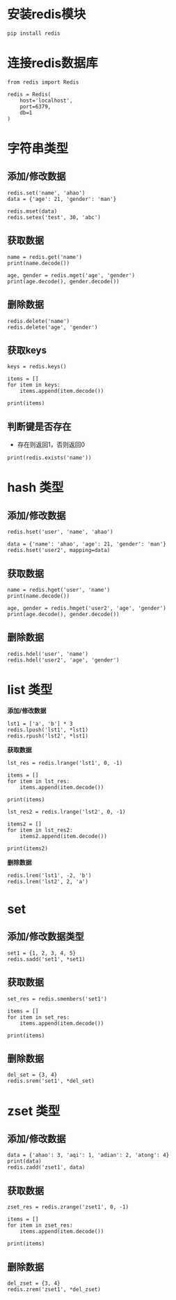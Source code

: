 # 安装redis模块

```mysql
pip install redis
```

# 连接redis数据库

```mysql
from redis import Redis

redis = Redis(
    host='localhost',
    port=6379,
    db=1
)
```

# 字符串类型

## 添加/修改数据

```mysql
redis.set('name', 'ahao')
data = {'age': 21, 'gender': 'man'}

redis.mset(data)
redis.setex('test', 30, 'abc')
```

##  获取数据

```mysql
name = redis.get('name')
print(name.decode())

age, gender = redis.mget('age', 'gender')
print(age.decode(), gender.decode())
```

## 删除数据

```mysql
redis.delete('name')
redis.delete('age', 'gender')
```

## 获取keys

```mysql
keys = redis.keys()

items = []
for item in keys:
	items.append(item.decode())

print(items)
```

## 判断键是否存在

+ 存在则返回1，否则返回0

```
print(redis.exists('name'))
```

# hash 类型

## 添加/修改数据

```
redis.hset('user', 'name', 'ahao')

data = {'name': 'ahao', 'age': 21, 'gender': 'man'}
redis.hset('user2', mapping=data)
```

## 获取数据

```mysql
name = redis.hget('user', 'name')
print(name.decode())

age, gender = redis.hmget('user2', 'age', 'gender')
print(age.decode(), gender.decode())
```

## 删除数据

```mysql
redis.hdel('user', 'name')
redis.hdel('user2', 'age', 'gender')
```

# **list 类型**

**添加/修改数据**

```
lst1 = ['a', 'b'] * 3
redis.lpush('lst1', *lst1)
redis.rpush('lst2', *lst1)
```

 **获取数据**

```
lst_res = redis.lrange('lst1', 0, -1)

items = []
for item in lst_res:
	items.append(item.decode())

print(items)

lst_res2 = redis.lrange('lst2', 0, -1)

items2 = []
for item in lst_res2:
	items2.append(item.decode())

print(items2)
```

**删除数据**

```
redis.lrem('lst1', -2, 'b')
redis.lrem('lst2', 2, 'a')
```

# set  

## **添加/修改数据**类型

```
set1 = {1, 2, 3, 4, 5}
redis.sadd('set1', *set1)
```

##  **获取数据**

```
set_res = redis.smembers('set1')

items = []
for item in set_res:
	items.append(item.decode())

print(items)
```

## **删除数据**

```
del_set = {3, 4}
redis.srem('set1', *del_set)
```

# **zset 类型**

## **添加/修改数据**

```
data = {'ahao': 3, 'aqi': 1, 'adian': 2, 'atong': 4}
print(data)
redis.zadd('zset1', data)
```

##  获取数据

```
zset_res = redis.zrange('zset1', 0, -1)

items = []
for item in zset_res:
	items.append(item.decode())

print(items)
```

 ## **删除数据**

```
del_zset = {3, 4}
redis.zrem('zset1', *del_zset)
```

